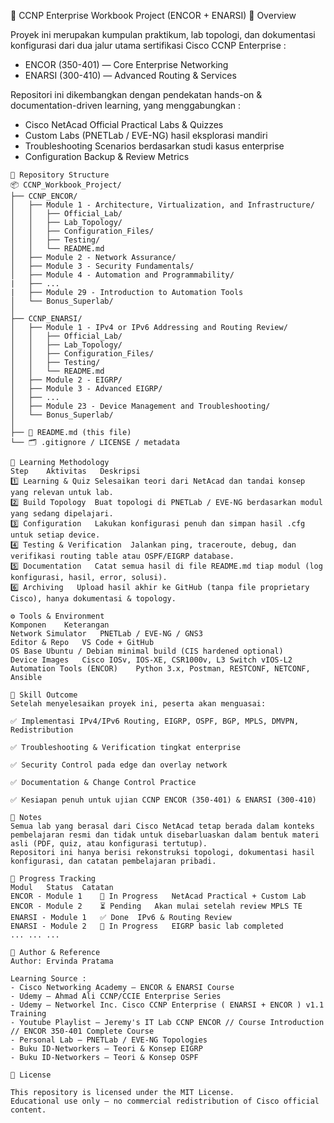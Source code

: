 📘 CCNP Enterprise Workbook Project (ENCOR + ENARSI)
🚀 Overview

Proyek ini merupakan kumpulan praktikum, lab topologi, dan dokumentasi konfigurasi dari dua jalur utama sertifikasi Cisco CCNP Enterprise :
- ENCOR (350-401) — Core Enterprise Networking
- ENARSI (300-410) — Advanced Routing & Services

Repositori ini dikembangkan dengan pendekatan hands-on & documentation-driven learning, yang menggabungkan :
- Cisco NetAcad Official Practical Labs & Quizzes
- Custom Labs (PNETLab / EVE-NG) hasil eksplorasi mandiri
- Troubleshooting Scenarios berdasarkan studi kasus enterprise
- Configuration Backup & Review Metrics

```
📁 Repository Structure
📦 CCNP_Workbook_Project/
├── CCNP_ENCOR/
│   ├── Module 1 - Architecture, Virtualization, and Infrastructure/
│   │   ├── Official_Lab/
│   │   ├── Lab_Topology/
│   │   ├── Configuration_Files/
│   │   ├── Testing/
│   │   └── README.md
│   ├── Module 2 - Network Assurance/
│   ├── Module 3 - Security Fundamentals/
│   ├── Module 4 - Automation and Programmability/
|   ├── ...
|   ├── Module 29 - Introduction to Automation Tools
│   └── Bonus_Superlab/
│
├── CCNP_ENARSI/
│   ├── Module 1 - IPv4 or IPv6 Addressing and Routing Review/
│   │   ├── Official_Lab/
│   │   ├── Lab_Topology/
│   │   ├── Configuration_Files/
│   │   ├── Testing/
│   │   └── README.md
│   ├── Module 2 - EIGRP/
│   ├── Module 3 - Advanced EIGRP/
│   ├── ...
│   ├── Module 23 - Device Management and Troubleshooting/
│   └── Bonus_Superlab/
│
├── 📄 README.md (this file)
└── 🗂️ .gitignore / LICENSE / metadata
```

```
🧩 Learning Methodology
Step	Aktivitas	Deskripsi
1️⃣	Learning & Quiz	Selesaikan teori dari NetAcad dan tandai konsep yang relevan untuk lab.
2️⃣	Build Topology	Buat topologi di PNETLab / EVE-NG berdasarkan modul yang sedang dipelajari.
3️⃣	Configuration	Lakukan konfigurasi penuh dan simpan hasil .cfg untuk setiap device.
4️⃣	Testing & Verification	Jalankan ping, traceroute, debug, dan verifikasi routing table atau OSPF/EIGRP database.
5️⃣	Documentation	Catat semua hasil di file README.md tiap modul (log konfigurasi, hasil, error, solusi).
6️⃣	Archiving	Upload hasil akhir ke GitHub (tanpa file proprietary Cisco), hanya dokumentasi & topology.

⚙️ Tools & Environment
Komponen	Keterangan
Network Simulator	PNETLab / EVE-NG / GNS3
Editor & Repo	VS Code + GitHub
OS Base	Ubuntu / Debian minimal build (CIS hardened optional)
Device Images	Cisco IOSv, IOS-XE, CSR1000v, L3 Switch vIOS-L2
Automation Tools (ENCOR)	Python 3.x, Postman, RESTCONF, NETCONF, Ansible

🧠 Skill Outcome
Setelah menyelesaikan proyek ini, peserta akan menguasai:

✅ Implementasi IPv4/IPv6 Routing, EIGRP, OSPF, BGP, MPLS, DMVPN, Redistribution

✅ Troubleshooting & Verification tingkat enterprise

✅ Security Control pada edge dan overlay network

✅ Documentation & Change Control Practice

✅ Kesiapan penuh untuk ujian CCNP ENCOR (350-401) & ENARSI (300-410)

🧾 Notes
Semua lab yang berasal dari Cisco NetAcad tetap berada dalam konteks pembelajaran resmi dan tidak untuk disebarluaskan dalam bentuk materi asli (PDF, quiz, atau konfigurasi tertutup).
Repositori ini hanya berisi rekonstruksi topologi, dokumentasi hasil konfigurasi, dan catatan pembelajaran pribadi.

🏁 Progress Tracking
Modul	Status	Catatan
ENCOR - Module 1	🔄 In Progress	NetAcad Practical + Custom Lab
ENCOR - Module 2	⏳ Pending	Akan mulai setelah review MPLS TE
ENARSI - Module 1	✅ Done	IPv6 & Routing Review
ENARSI - Module 2	🔄 In Progress	EIGRP basic lab completed
...	...	...

🧭 Author & Reference
Author: Ervinda Pratama

Learning Source :
- Cisco Networking Academy — ENCOR & ENARSI Course
- Udemy — Ahmad Ali CCNP/CCIE Enterprise Series
- Udemy — Networkel Inc. Cisco CCNP Enterprise ( ENARSI + ENCOR ) v1.1 Training
- Youtube Playlist — Jeremy's IT Lab CCNP ENCOR // Course Introduction // ENCOR 350-401 Complete Course
- Personal Lab — PNETLab / EVE-NG Topologies
- Buku ID-Networkers — Teori & Konsep EIGRP
- Buku ID-Networkers — Teori & Konsep OSPF

🧩 License

This repository is licensed under the MIT License.
Educational use only — no commercial redistribution of Cisco official content.
```